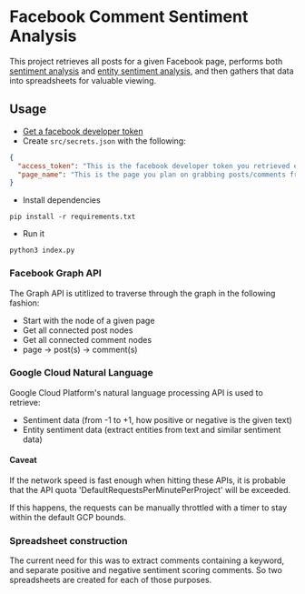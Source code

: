 # Facebook Comment Sentiment Analysis

This project retrieves all posts for a given Facebook page, performs both
[sentiment analysis](https://cloud.google.com/natural-language/docs/basics#sentiment_analysis) and
[entity sentiment analysis](https://cloud.google.com/natural-language/docs/basics#entity-sentiment-analysis),
and then gathers that data into spreadsheets for valuable viewing.

## Usage

- [Get a facebook developer token](https://developers.facebook.com/tools/explorer/145634995501895/?method=GET&path=1614222468654688%3Ffields%3Dabout%2Cposts%7Bcomments%7D&version=v3.0)
- Create `src/secrets.json` with the following:

```json
{
  "access_token": "This is the facebook developer token you retrieved earlier",
  "page_name": "This is the page you plan on grabbing posts/comments from"
}
```

- Install dependencies

```shell
pip install -r requirements.txt
```

- Run it

```shell
python3 index.py
```

### Facebook Graph API

The Graph API is utitlized to traverse through the graph in the following
fashion:

- Start with the node of a given page
- Get all connected post nodes
- Get all connected comment nodes
- page -> post(s) -> comment(s)

### Google Cloud Natural Language

Google Cloud Platform's natural language processing API is used to retrieve:

- Sentiment data (from -1 to +1, how positive or negative is the given text)
- Entity sentiment data (extract entities from text and similar sentiment data)

#### Caveat

If the network speed is fast enough when hitting these APIs, it is probable
that the API quota 'DefaultRequestsPerMinutePerProject' will be exceeded.

If this happens, the requests can be manually throttled with a timer to
stay within the default GCP bounds.

### Spreadsheet construction

The current need for this was to extract comments containing a keyword, and
separate positive and negative sentiment scoring comments. So two spreadsheets
are created for each of those purposes.
